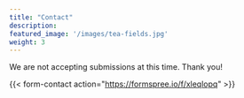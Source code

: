 ```yaml
---
title: "Contact"
description:
featured_image: '/images/tea-fields.jpg'
weight: 3
---
```

We are not accepting submissions at this time. Thank you!

{{< form-contact action="https://formspree.io/f/xleqlopq" >}}
